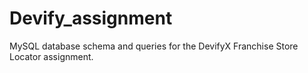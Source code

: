 # Devify_assignment
MySQL database schema and queries for the DevifyX Franchise Store Locator assignment.
